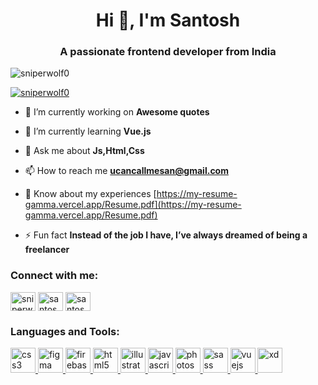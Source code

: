 <h1 align="center">Hi 👋, I'm Santosh</h1>
<h3 align="center">A passionate frontend developer from India</h3>

<p align="left"> <img src="https://komarev.com/ghpvc/?username=sniperwolf0&label=Profile%20views&color=0e75b6&style=flat" alt="sniperwolf0" /> </p>

<p align="left"> <a href="https://github.com/ryo-ma/github-profile-trophy"><img src="https://github-profile-trophy.vercel.app/?username=sniperwolf0" alt="sniperwolf0" /></a> </p>

- 🔭 I’m currently working on **Awesome quotes**

- 🌱 I’m currently learning **Vue.js**

- 💬 Ask me about **Js,Html,Css**

- 📫 How to reach me **ucancallmesan@gmail.com**

- 📄 Know about my experiences [https://my-resume-gamma.vercel.app/Resume.pdf](https://my-resume-gamma.vercel.app/Resume.pdf)

- ⚡ Fun fact **Instead of the job I have, I’ve always dreamed of being a freelancer**

<h3 align="left">Connect with me:</h3>
<p align="left">
<a href="https://dev.to/sniperwol" target="blank"><img align="center" src="https://cdn.jsdelivr.net/npm/simple-icons@3.0.1/icons/dev-dot-to.svg" alt="sniperwol0" height="30" width="40" /></a>
<a href="https://dribbble.com/santoshdhal" target="blank"><img align="center" src="https://cdn.jsdelivr.net/npm/simple-icons@3.0.1/icons/dribbble.svg" alt="santoshdhal" height="30" width="40" /></a>
<a href="https://www.behance.net/santoshdhal" target="blank"><img align="center" src="https://cdn.jsdelivr.net/npm/simple-icons@3.0.1/icons/behance.svg" alt="santoshdhal" height="30" width="40" /></a>
</p>

<h3 align="left">Languages and Tools:</h3>
<p align="left"> <a href="https://www.w3schools.com/css/" target="_blank"> <img src="https://devicons.github.io/devicon/devicon.git/icons/css3/css3-original-wordmark.svg" alt="css3" width="40" height="40"/> </a> <a href="https://www.figma.com/" target="_blank"> <img src="https://www.vectorlogo.zone/logos/figma/figma-icon.svg" alt="figma" width="40" height="40"/> </a> <a href="https://firebase.google.com/" target="_blank"> <img src="https://www.vectorlogo.zone/logos/firebase/firebase-icon.svg" alt="firebase" width="40" height="40"/> </a> <a href="https://www.w3.org/html/" target="_blank"> <img src="https://devicons.github.io/devicon/devicon.git/icons/html5/html5-original-wordmark.svg" alt="html5" width="40" height="40"/> </a> <a href="https://www.adobe.com/in/products/illustrator.html" target="_blank"> <img src="https://www.vectorlogo.zone/logos/adobe_illustrator/adobe_illustrator-icon.svg" alt="illustrator" width="40" height="40"/> </a> <a href="https://developer.mozilla.org/en-US/docs/Web/JavaScript" target="_blank"> <img src="https://devicons.github.io/devicon/devicon.git/icons/javascript/javascript-original.svg" alt="javascript" width="40" height="40"/> </a> <a href="https://www.photoshop.com/en" target="_blank"> <img src="https://devicons.github.io/devicon/devicon.git/icons/photoshop/photoshop-plain.svg" alt="photoshop" width="40" height="40"/> </a> <a href="https://sass-lang.com" target="_blank"> <img src="https://devicons.github.io/devicon/devicon.git/icons/sass/sass-original.svg" alt="sass" width="40" height="40"/> </a> <a href="https://vuejs.org/" target="_blank"> <img src="https://devicons.github.io/devicon/devicon.git/icons/vuejs/vuejs-original-wordmark.svg" alt="vuejs" width="40" height="40"/> </a> <a href="https://www.adobe.com/products/xd.html" target="_blank"> <img src="https://cdn.worldvectorlogo.com/logos/adobe-xd.svg" alt="xd" width="40" height="40"/> </a> </p>

